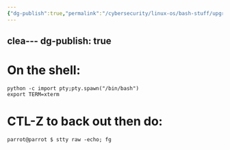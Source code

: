 ```yaml
---
{"dg-publish":true,"permalink":"/cybersecurity/linux-os/bash-stuff/upgrade-jail-shell/"}
---
```

clea---
dg-publish: true
---
# On the shell:
```
python -c import pty;pty.spawn("/bin/bash")
export TERM=xterm
```

# CTL-Z to back out then do:

```
parrot@parrot $ stty raw -echo; fg
```

